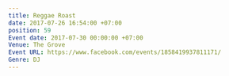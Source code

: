 ```yaml
---
title: Reggae Roast
date: 2017-07-26 16:54:00 +07:00
position: 59
Event date: 2017-07-30 00:00:00 +07:00
Venue: The Grove
Event URL: https://www.facebook.com/events/1858419937811171/
Genre: DJ
---
```


